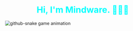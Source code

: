 <h1 align="center" style="color: cyan">
  Hi, I'm Mindware. 🧙🏻‍♂
</h1>
<picture>
  <source media="(prefers-color-scheme: dark)" srcset="https://raw.githubusercontent.com/mindware/mindware/output/github-contribution-grid-snake-dark.svg" />
  <source media="(prefers-color-scheme: light)" srcset="https://raw.githubusercontent.com/mindware/mindware/output/github-contribution-grid-snake.svg" />
  <img alt="github-snake game animation" src="https://raw.githubusercontent.com/mindware/mindware/output/github-snake.svg" />
</picture>
